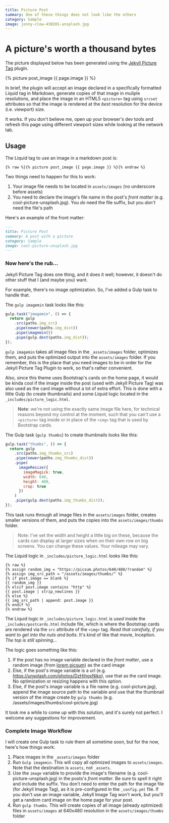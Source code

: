 ```yaml
---
title: Picture Post 
summary: One of these things does not look like the others
category: Sample
image: jonny-clow-430201-unsplash.jpg
---
```


# A picture's worth a thousand bytes

The picture displayed below has been generated using the [Jekyll Picture Tag](https://github.com/robwierzbowski/jekyll-picture-tag) plugin.

{% picture post_image {{ page.image }} %}

In brief, the plugin will accept an image declared in a specifically formatted Liquid tag in Markdown, generate copies of that image in muliple resolutions, and place the image in an HTML5 `<picture>` tag using `srcset` attributes so that the image is rendered at the _best_ resolution for the device (i.e. viewport) size.

It works. If you don't believe me, open up your browser's dev tools and refresh this page using different viewport sizes while looking at the network tab.

## Usage

The Liquid tag to use an image in a markdown post is:

```liquid
{% raw %}{% picture post_image {{ page.image }} %}{% endraw %}
```

Two things need to happen for this to work:

1.  Your image file needs to be located in `assets/images` (no underscore before assets)
2.  You need to declare the image's file name in the post's _front matter_ (e.g. cool-picture-unsplash.jpg). You _do_ need the file suffix, but you _don't_ need the file's path

Here's an example of the front matter:

```markdown
---
title: Picture Post 
summary: A post with a picture
category: Sample
image: cool-picture-unsplash.jpg
---
```

### Now here's the rub...

Jekyll Picture Tag does one thing, and it does it well; however, it doesn't do other stuff that I (and maybe you) want.

For example, there's no image optimization. So, I've added a Gulp task to handle that.

The `gulp imagemin` task looks like this:

```js
gulp.task("imagemin", () => {
  return gulp
    .src(paths.img_src)
    .pipe(newer(paths.img_dist))
    .pipe(imagemin())
    .pipe(gulp.dest(paths.img_dist));
});
```

`gulp imagemin` takes all image files in the `_assets/images` folder, optimizes them, and puts the optimized output into the `assets/images` folder. If you remember, this is the place that you need images to be in order for the Jekyll Picture Tag Plugin to work, so that's rather convenient.

Also, since this theme uses Bootstrap's cards on the home page, it would be kinda cool if the image inside the post (used with Jekyll Picture Tag) was also used as the card image without a lot of extra effort. This is done with a little Gulp (to create thumbnails) and some Liquid logic located in the `_includes/picture_logic.html`.

> **Note**: we're not using the exactly same image file here, for technical reasons beyond my control at the moment, such that you can't use a `<picture>` tag inside or in place of the `<img>` tag that is used by Bootstrap cards.

The Gulp task (`gulp thumbs`) to create thumbnails looks like this:

```js
gulp.task("thumbs", () => {
  return gulp
    .src(paths.img_thumbs_src)
    .pipe(newer(paths.img_thumbs_dist))
    .pipe(
      imageResize({
        imageMagick: true,
        width: 640,
        height: 480,
        crop: true
      })
    )
    .pipe(gulp.dest(paths.img_thumbs_dist));
});
```

This task runs through all image files in the `assets/images` folder, creates smaller versions of them, and puts the copies into the `assets/images/thumbs` folder.

> Note: I've set the width and height a little big on these, because the cards can display at larger sizes when on their own row on big screens. You can change these values. Your mileage may vary.

The Liquid logic in `_includes/picture_logic.html` looks like this:

```Liquid
{% raw %}
{% assign random_img = "https://picsum.photos/640/480/?random" %}
{% assign img_src_path = "/assets/images/thumbs/" %}
{% if post.image == blank %}
{{ random_img }}
{% elsif post.image contains "http" %}
{{ post.image | strip_newlines }}
{% else %}
{{ img_src_path | append: post.image }}
{% endif %}
{% endraw %}
```

The Liquid logic in `_includes/picture_logic.html` is _used_ inside the `_includes/postcards.html` include file, which is where the Bootstrap cards are rendered via the `src` attribute of the `<img>` tag. _Read that carefully, if you want to get into the nuts and bolts_. It's kind of like that movie, Inception. _The top is still spinning..._

The logic goes something like this:

1.  If the post has no image variable declared in the _front matter_, use a random image (from [lorem picsum](https://picsum.photos)) as the card image
2.  Else, if the post's image variable is a url (e.g. https://unsplash.com/photos/DzHihgxNiko), use that as the card image. No optimization or resizing happens with this option.
3.  Else, if the post's image variable is a file name (e.g. cool-picture.jpg), append the image source path to the variable and use that the thumbnail version of the image create by `gulp thumbs` (e.g. /assets/images/thumbs/cool-picture.jpg)

It took me a while to come up with this solution, and it's surely not perfect. I welcome any suggestions for improvement.

### Complete Image Workflow

I will create one Gulp task to rule them all sometime soon, but for the now, here's how things work:

1.  Place images in the `_assets/images` folder
2.  Run `Gulp imagemin`. This will copy all optimized images to `assets/images`. Note that the destination is `assets`, not `_assets`.
3.  Use the `image` variable to provide the image's filename (e.g. cool-picture-unsplash.jpg) in the posts's _front matter_. Be sure to spell it right and include the suffix. You don't need to enter the path for the image file (for Jekyll Image Tag), as it is pre-configured in the `_config.yml` file. If you don't use an image variable, Jekyll Image Tag won't work, but you'll get a random card image on the home page for your post.
4.  Run `gulp thumbs`. This will create copies of all image (already optimized) files in `assets/images` at 640x480 resolution in the `assets/images/thumbs` folder
